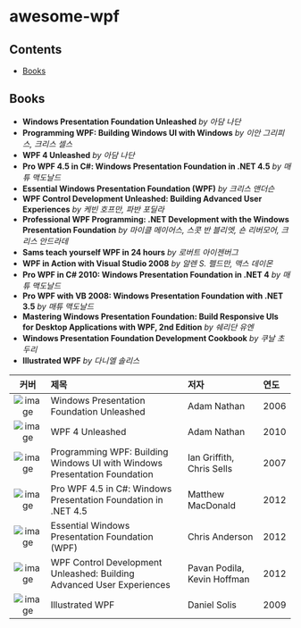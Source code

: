 # awesome-wpf

## Contents
- [Books](#books)

## Books
- **Windows Presentation Foundation Unleashed** _by 아담 나단_
- **Programming WPF: Building Windows UI with Windows** _by 이안 그리피스, 크리스 셀스_
- **WPF 4 Unleashed** _by 아담 나단_
- **Pro WPF 4.5 in C#: Windows Presentation Foundation in .NET 4.5** _by 매튜 맥도날드_
- **Essential Windows Presentation Foundation (WPF)** _by 크리스 앤더슨_
- **WPF Control Development Unleashed: Building Advanced User Experiences** _by 케빈 호프만, 파반 포딜라_
- **Professional WPF Programming: .NET Development with the Windows Presentation Foundation** _by 마이클 메이어스, 스콧 반 블리엣, 숀 리버모어, 크리스 안드라데_
- **Sams teach yourself WPF in 24 hours** _by 로버트 아이젠버그_
- **WPF in Action with Visual Studio 2008** _by 알렌 S. 펠드만, 맥스 데이몬_
- **Pro WPF in C# 2010: Windows Presentation Foundation in .NET 4** _by 매튜 맥도날드_
- **Pro WPF with VB 2008: Windows Presentation Foundation with .NET 3.5** _by 매튜 맥도날드_
- **Mastering Windows Presentation Foundation: Build Responsive UIs for Desktop Applications with WPF, 2nd Edition** _by 쉐리단 유엔_
- **Windows Presentation Foundation Development Cookbook** _by 쿠날 초두리_
- **Illustrated WPF** _by 다니엘 솔리스_

| 커버 | 제목 | 저자 | 연도 |
|:---:|:----|:----|:----|
| ![image][wpf-01] | Windows Presentation Foundation Unleashed | Adam Nathan | 2006 |
| ![image][wpf-02] | WPF 4 Unleashed | Adam Nathan | 2010 |
| ![image][wpf-03] | Programming WPF: Building Windows UI with Windows Presentation Foundation | Ian Griffith, Chris Sells | 2007 |
| ![image][wpf-04] | Pro WPF 4.5 in C#: Windows Presentation Foundation in .NET 4.5 | Matthew MacDonald | 2012 |
| ![image][wpf-05] | Essential Windows Presentation Foundation (WPF) | Chris Anderson | 2012 |
| ![image][wpf-06] | WPF Control Development Unleashed: Building Advanced User Experiences | Pavan Podila, Kevin Hoffman | 2012 |
| ![image][wpf-20] | Illustrated WPF | Daniel Solis | 2009 |




[wpf-01]: https://user-images.githubusercontent.com/52397976/127424592-d8332b60-a540-4020-94c5-156b167e05f9.png
[wpf-02]: https://user-images.githubusercontent.com/52397976/127424762-ee56b8d2-c1f8-4f7c-bf54-a8535b0fbc9b.png
[wpf-03]: https://user-images.githubusercontent.com/52397976/127425026-7a338d1a-aaba-4013-8115-b140e8b3845b.png
[wpf-04]: https://user-images.githubusercontent.com/52397976/127425761-e54c8711-793d-4063-a29b-34a59a72db78.png
[wpf-05]: https://user-images.githubusercontent.com/52397976/127431202-f1b2ac12-db98-469b-ae3f-ef67fde4e2a5.png
[wpf-06]: https://user-images.githubusercontent.com/52397976/127431598-c9c0d140-88be-45c8-9c6a-0be9643cf319.png


[wpf-20]: https://user-images.githubusercontent.com/52397976/127423688-c14f0878-cf90-4570-8082-7821162eaf90.png

